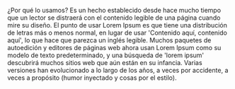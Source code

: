 ¿Por qué lo usamos?
Es un hecho establecido desde hace mucho tiempo que un lector se distraerá con el contenido legible 
de una página cuando mire su diseño. El punto de usar Lorem Ipsum es que tiene una distribución de 
letras más o menos normal, en lugar de usar 'Contenido aquí, contenido aquí', lo que hace que parezca 
un inglés legible. Muchos paquetes de autoedición y editores de páginas web ahora usan Lorem Ipsum 
como su modelo de texto predeterminado, y una búsqueda de 'lorem ipsum' descubrirá muchos sitios web 
que aún están en su infancia. Varias versiones han evolucionado a lo largo de los años, a veces por 
accidente, a veces a propósito (humor inyectado y cosas por el estilo).
    
